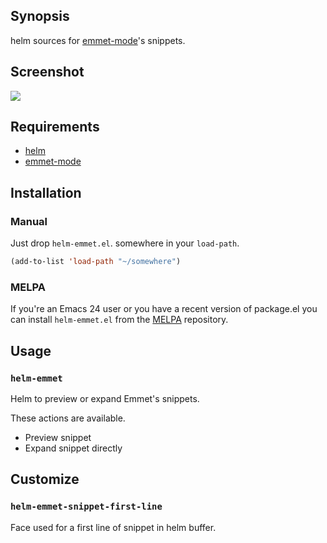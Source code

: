 ## Synopsis

helm sources for [emmet-mode][emmet-mode]'s snippets.

## Screenshot
![](https://github.com/yasuyk/helm-emmet/raw/master/sample/screenshot.png)

## Requirements

- [helm][helm]
- [emmet-mode][emmet-mode]

## Installation

### Manual

Just drop `helm-emmet.el`. somewhere in your `load-path`.

```lisp
(add-to-list 'load-path "~/somewhere")
```

### MELPA

If you're an Emacs 24 user or you have a recent version of package.el
you can install `helm-emmet.el` from the [MELPA](http://melpa.milkbox.net/) repository.

## Usage

### `helm-emmet`

Helm to preview or expand Emmet's snippets.

These actions are available.

* Preview snippet
* Expand snippet directly

## Customize

### `helm-emmet-snippet-first-line`

Face used for a first line of snippet in helm buffer.

[helm]:https://github.com/emacs-helm/helm
[emmet-mode]:https://github.com/smihica/emmet-mode

